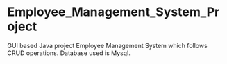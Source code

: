 # Employee_Management_System_Project
GUI based Java project Employee Management System which follows CRUD operations. Database used is Mysql.
